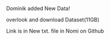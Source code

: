Dominik added New Data!

overlook and download Dataset(11GB) 

Link is in New txt. file in Nomi on Github

